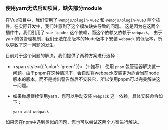 ### 使用yarn无法启动项目，缺失部分module

在Vue项目中，我们使用了 `@empjs/plugin-vue2` 和 `@empjs/plugin-vue3` 两个插件，在实际开发中，我们注意到了这个模块缺失导致的问题。
这是因为在这两个插件中，我们引用了 `vue-loader` 这个依赖，而这个依赖又依赖于 `webpack`， 由于yarn的包管理机制，我们无法在高版本的Node版本下安装 `webpack` 的低版本，所以导致了这一问题的发生。

目前对于这个问题的解决，我们提供了两种方案进行选择：

- <span style={{ 'color': 'green' }}>（✨推荐）</span> 使用 `pnpm` 包管理器解决这一问题。由于pnpm在这种情况下，会自动将webpack安装更为适合当前node版本的版本，而不是抛出警告然后不安装它，所以使用pnpm可以完美解决这一问题。

- 如果你想继续使用yarn，您可以手动安装 `webpack` 这一依赖，具体安装命令如下：
  ```bash
  yarn add webpack
  ```

如果您在npm中遇到类似的问题，您也可以尝试这两个方案进行解决。